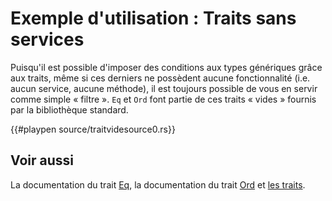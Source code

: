 # Exemple d'utilisation : Traits sans services

Puisqu'il est possible d'imposer des conditions aux types génériques grâce aux traits, même si ces derniers ne possèdent aucune fonctionnalité (i.e. aucun service, aucune méthode), il est toujours possible de vous en servir comme simple « filtre ». `Eq` et `Ord` font partie de ces traits « vides » fournis par la bibliothèque standard.

{{#playpen source/traitvidesource0.rs}}

## Voir aussi

La documentation du trait [Eq](http://doc.rust-lang.org/std/cmp/trait.Eq.html), la documentation du trait [Ord](http://doc.rust-lang.org/std/cmp/trait.Ord.html) et [les traits](../chapitre14/traits.html).
